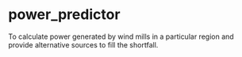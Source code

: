 # power_predictor
To calculate power generated by wind mills in a particular region and provide alternative sources to fill the shortfall. 
